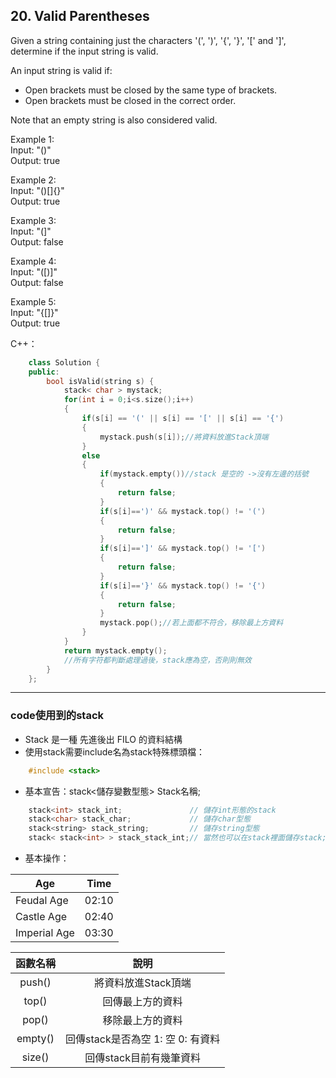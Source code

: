 ## 20. Valid Parentheses

Given a string containing just the characters '(', ')', '{', '}', '[' and ']', determine if the input string is valid.  
  
An input string is valid if:  
  
- Open brackets must be closed by the same type of brackets.
- Open brackets must be closed in the correct order.  
  
Note that an empty string is also considered valid.

Example 1:  
Input: "()"  
Output: true  

Example 2:  
Input: "()[]{}"  
Output: true  

Example 3:  
Input: "(]"  
Output: false  

Example 4:  
Input: "([)]"  
Output: false  

Example 5:  
Input: "{[]}"  
Output: true  


C++：  
```c++
    class Solution {
	public:
		bool isValid(string s) {
			stack< char > mystack;
			for(int i = 0;i<s.size();i++)
			{
				if(s[i] == '(' || s[i] == '[' || s[i] == '{')
				{
					mystack.push(s[i]);//將資料放進Stack頂端
				}
				else
				{
					if(mystack.empty())//stack 是空的 ->沒有左邊的括號
					{
						return false;
					}
					if(s[i]==')' && mystack.top() != '(')
					{
						return false;
					}
					if(s[i]==']' && mystack.top() != '[')
					{
						return false;
					}
					if(s[i]=='}' && mystack.top() != '{')
					{
						return false;
					}
					mystack.pop();//若上面都不符合，移除最上方資料
				}
			}
			return mystack.empty();
			//所有字符都判斷處理過後，stack應為空，否則則無效
		}
	};
```

---  

### code使用到的stack

- Stack 是一種 先進後出 FILO 的資料結構  
- 使用stack需要include名為stack特殊標頭檔：  
```c++
	#include <stack>
```
- 基本宣告：stack<儲存變數型態>  Stack名稱; 
```c++
	stack<int> stack_int;               // 儲存int形態的stack
	stack<char> stack_char;             // 儲存char型態
	stack<string> stack_string;         // 儲存string型態
	stack< stack<int> > stack_stack_int;// 當然也可以在stack裡面儲存stack;
```
- 基本操作：

| Age           | Time  
| ------------  | ----  
| Feudal Age    | 02:10 
| Castle Age    | 02:40 
| Imperial Age  | 03:30 

| 函數名稱| 說明 |
| :-------------:|:-------------:|
| push()| 將資料放進Stack頂端 |
| top() | 回傳最上方的資料 |
| pop() | 移除最上方的資料 |
| empty() | 回傳stack是否為空  1: 空  0: 有資料 |
| size() | 回傳stack目前有幾筆資料 |


